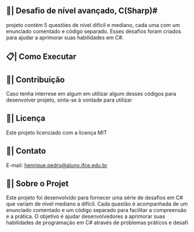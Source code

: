 ## 📑| Desafio de nível avançado, C(Sharp)#

 projeto contém 5 questões de nível difícil e mediano, cada uma com um enunciado comentado e código separado. Esses desafios foram criados para ajudar a aprimorar suas habilidades em C#.
 
 
## 📋| Como Executar



   

## 👥| Contribuição

 Caso tenha interrese em algum em utilizar algum desses códigos para desenvolver projeto, sinta-se à vontade para utilizar

## 📑| Licença

 Este projeto licenciado com a licença MIT
  
## 📱| Contato

   E-mail: henrique.pedro@aluno.ifce.edu.br

## 🌟| Sobre o Projet
Este projeto foi desenvolvido para fornecer uma série de desafios em C# que variam de nível mediano a difícil. Cada questão é acompanhada de um enunciado comentado e um código separado para facilitar a compreensão e a prática. O objetivo é ajudar desenvolvedores a aprimorar suas habilidades de programação em C# através de problemas práticos e desafi
